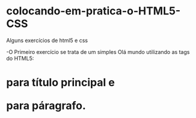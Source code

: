 # colocando-em-pratica-o-HTML5-CSS
Alguns exercícios de html5 e css 

-O Primeiro exercício se trata de um simples Olá mundo utilizando as tags do HTML5: <H1> para título principal e <P> para páragrafo.
